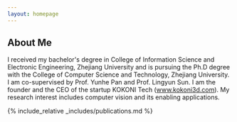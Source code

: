 ```yaml
---
layout: homepage
---
```


## About Me
I received my bachelor's degree in College of Information Science and Electronic Engineering, Zhejiang University and is pursuing the Ph.D degree with the College of Computer Science and Technology, Zhejiang University. I am co-supervised by Prof. Yunhe Pan and Prof. Lingyun Sun. I am the founder and the CEO of the startup KOKONI Tech (www.kokoni3d.com). My research interest includes computer vision and its enabling applications. 

{% include_relative _includes/publications.md %}


